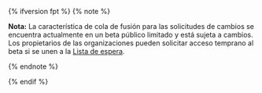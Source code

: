 {% ifversion fpt %}
{% note %}

**Nota:** La característica de cola de fusión para las solicitudes de cambios se encuentra actualmente en un beta público limitado y está sujeta a cambios. Los propietarios de las organizaciones pueden solicitar acceso temprano al beta si se unen a la [Lista de espera](https://github.com/features/merge-queue/signup).

{% endnote %}

{% endif %}
